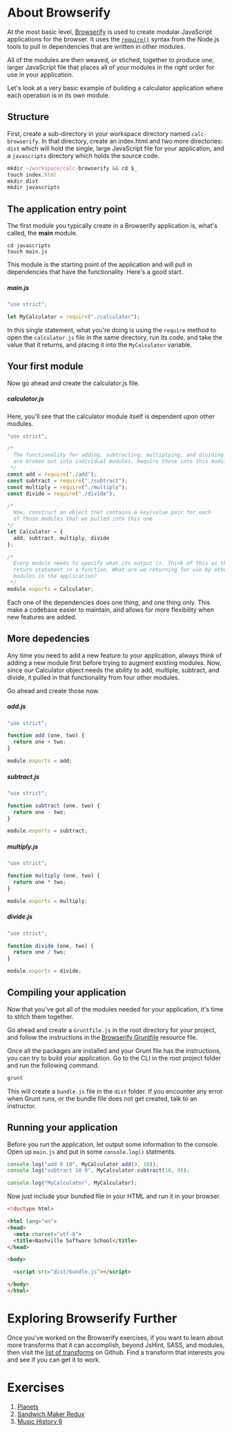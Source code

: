 # About Browserify

At the most basic level, [Browserify](http://browserify.org/) is used to create modular JavaScript applications for the browser. It uses the [`require()`](https://nodejs.org/api/all.html#all_require) syntax from the Node.js tools to pull in dependencies that are written in other modules.

All of the modules are then weaved, or stiched, together to produce one, larger JavaScript file that places all of your modules in the right order for use in your application.

Let's look at a very basic example of building a calculator application where each operation is in its own module.

## Structure

First, create a sub-directory in your workspace directory named `calc-browserify`. In that directory, create an index.html and two more directories: `dist` which will hold the single, large JavaScript file for your application, and a `javascripts` directory which holds the source code.

```js
mkdir ~/workspace/calc-browserify && cd $_
touch index.html
mkdir dist
mkdir javascripts
```

## The application entry point

The first module you typically create in a Browserify application is, what's called, the **main** module.

```
cd javascripts
touch main.js
```

This module is the starting point of the application and will pull in dependencies that have the functionality. Here's a good start.

##### main.js

```js
"use strict";

let MyCalculator = require("./calculator");
```

In this single statement, what you're doing is using the `require` method to open the `calculator.js` file in the same directory, run its code, and take the value that it returns, and placing it into the `MyCalculator` variable.

## Your first module

Now go ahead and create the calculator.js file.

##### calculator.js

Here, you'll see that the calculator module itself is dependent upon other modules.

```js
"use strict";

/*
  The functionality for adding, subtracting, multiplying, and dividing
  are broken out into individual modules. Require those into this module.
 */
const add = require("./add");
const subtract = require("./subtract");
const multiply = require("./multiply");
const divide = require("./divide");

/* 
  Now, construct an object that contains a key/value pair for each
  of those modules that we pulled into this one
*/
let Calculator = {
  add, subtract, multiply, divide
};

/*
  Every module needs to specify what its output is. Think of this as the
  return statement in a function. What are we returning for use by other
  modules in the application?
 */
module.exports = Calculator;
```

Each one of the dependencies does one thing, and one thing only. This make a codebase easier to maintain, and allows for more flexibility when new features are added.

## More depedencies

Any time you need to add a new feature to your application, always think of adding a new module first before trying to augment existing modules. Now, since our Calculator object needs the ability to add, multiple, subtract, and divide, it pulled in that functionality from four other modules.

Go ahead and create those now.

##### add.js

```js
"use strict";

function add (one, two) {
  return one + two;
}

module.exports = add;
```


##### subtract.js

```js
"use strict";

function subtract (one, two) {
  return one - two;
}

module.exports = subtract;
```


##### multiply.js

```js
"use strict";

function multiply (one, two) {
  return one * two;
}

module.exports = multiply;
```


##### divide.js

```js
"use strict";

function divide (one, two) {
  return one / two;
}

module.exports = divide;
```

## Compiling your application

Now that you've got all of the modules needed for your application, it's time to stitch them together.

Go ahead and create a `Gruntfile.js` in the root directory for your project, and follow the instructions in the [Browserify Gruntfile](./MJ_BROWSERIFY_GRUNTFILE.md) resource file.

Once all the packages are installed and your Grunt file has the instructions, you can try to build your application. Go to the CLI in the root project folder and run the following command.

```bash
grunt
```

This will create a `bundle.js` file in the `dist` folder. If you encounter any error when Grunt runs, or the bundle file does not get created, talk to an instructor.

## Running your application

Before you run the application, let output some information to the console. Open up `main.js` and put in some `console.log()` statments.

```js
console.log("add 9 10", MyCalculator.add(9, 10));
console.log("subtract 10 9", MyCalculator.subtract(10, 9));

console.log("MyCalculator", MyCalculator);
```

Now just include your bundled file in your HTML and run it in your browser.

```html
<!doctype html>

<html lang="en">
<head>
  <meta charset="utf-8">
  <title>Nashville Software School</title>
</head>

<body>

  <script src="dist/bundle.js"></script>

</body>
</html>
```

# Exploring Browserify Further

Once you've worked on the Browserify exercises, if you want to learn about more transforms that it can accomplish, beyond JsHint, SASS, and modules, then visit the [list of transforms](https://github.com/substack/node-browserify/wiki/list-of-transforms) on Github. Find a transform that interests you and see if you can get it to work.

# Exercises

1. [Planets](../exercises/MJ_BROWSERIFY_PLANETS.md)
1. [Sandwich Maker Redux](../exercises/MJ_BROWSERIFY_SANDWICH_MAKER.md)
1. [Music History 6](../exercises/MJ_BROWSERIFY_MUSIC_HISTORY_6.md)
